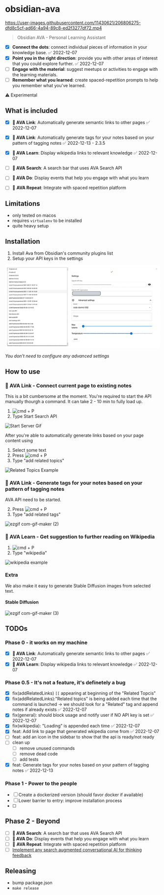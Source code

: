 # obsidian-ava


https://user-images.githubusercontent.com/11430621/206806275-dfd8c5cf-ad66-4a94-89c8-ed2f3277df72.mp4


> Obsidian AVA - Personal Learning Assistant

- [x] **Connect the dots**: connect individual pieces of information in your knowledge base. ✅ 2022-12-07
- [x] **Point you in the right direction**: provide you with other areas of interest that you could explore further. ✅ 2022-12-07
- [ ]   **Engage with the material**: suggest meetups or activities to engage with the learning materials.
- [ ]   **Remember what you learned**: create spaced-repetition prompts to help you remember what you've learned.

⚠️ Experimental

## What is included

- [x] **🧙 AVA Link**: Automatically generate semantic links to other pages ✅ 2022-12-07
- [x] **🧙 AVA Link**: Automatically generate tags for your notes based on your pattern of tagging notes ✅ 2022-12-13 - 2.3.5
- [x] **🧙 AVA Learn**: Display wikipedia links to relevant knowledge ✅ 2022-12-07
- [ ] **🧙 AVA Search**: A search bar that uses AVA Search API
- [ ] **🧙 AVA Do**: Display events that help you engage with what you learn
- [ ] 🧙 **AVA Repeat**: Integrate with spaced repetition platform


## Limitations

- only tested on macos
- requires `virtualenv` to be installed
- quite heavy setup


## Installation

1. Install Ava from Obsidian's community plugins list 
2. Setup your API keys in the settings 

![settings](./docs/settings.png)

*You don't need to configure any advanced settings*

## How to use 


### 🧙 AVA Link - Connect current page to existing notes
This is a bit cumbersome at the moment. You're required to start the API manually thourgh a command. It can take 2 - 10 min to fully load up.

1. <img  alt="cmd" src="https://upload.wikimedia.org/wikipedia/commons/thumb/8/8b/Looped_square_on_white_background.svg/560px-Looped_square_on_white_background.svg.png?20071209071920" width="16" height="16"> + P 
2. Type Start Search API

![Start Server Gif](https://user-images.githubusercontent.com/11430621/206311329-bedd24b3-6f2b-4457-afae-ec3246c57fca.gif)

After you're able to automatically generate links based on your page content using
1. Select some text
2. Press <img  alt="cmd" src="https://upload.wikimedia.org/wikipedia/commons/thumb/8/8b/Looped_square_on_white_background.svg/560px-Looped_square_on_white_background.svg.png?20071209071920" width="16" height="16"> + P 
3. Type "add related topics"

![Related Topics Example](https://user-images.githubusercontent.com/11430621/206310806-c3c1a226-8c79-46d2-b349-ef7b293fd5dd.gif)

### 🧙 AVA Link - Generate tags for your notes based on your pattern of tagging notes

AVA API need to be started.

2. Press <img  alt="cmd" src="https://upload.wikimedia.org/wikipedia/commons/thumb/8/8b/Looped_square_on_white_background.svg/560px-Looped_square_on_white_background.svg.png?20071209071920" width="16" height="16"> + P 
3. Type "add related tags"

![ezgif com-gif-maker (2)](https://user-images.githubusercontent.com/25003283/207370811-db8f2a10-763e-4424-b4ff-bfcbbfce4309.gif)

### 🧙 AVA Learn - Get suggestion to further reading on Wikipedia 
1. <img  alt="cmd" src="https://upload.wikimedia.org/wikipedia/commons/thumb/8/8b/Looped_square_on_white_background.svg/560px-Looped_square_on_white_background.svg.png?20071209071920" width="16" height="16"> + P 
2. Type "wikipedia"

![wikipedia example](https://user-images.githubusercontent.com/11430621/206311107-7c4a8cc1-390a-4f56-8152-35b412849bd1.gif)


### Extra

We also make it easy to generate Stable Diffusion images from selected text.

#### Stable Diffusion

![ezgif com-gif-maker (3)](https://user-images.githubusercontent.com/25003283/201516129-fa109c45-ce3b-4a34-93be-09750c07fc93.gif)



## TODOs

### Phase 0 - it works on my machine
- [x] **🧙 AVA Link**: Automatically generate semantic links to other pages ✅ 2022-12-07
- [x] **🧙 AVA Learn**: Display wikipedia links to relevant knowledge ✅ 2022-12-07

### Phase 0.5 - It's not a feature, it's definetely a bug

- [x] fix(addRelatedLinks) `[[` appearing at beginning of the "Related Topcis"
- [x] fix(addRelatedLinks):"Related topics" is being added each time that the command is launched -> we should look for a "Related" tag and append notes if already exists ✅ 2022-12-07
- [x] fix(general): should block usage and notify user if  NO API key is set ✅ 2022-12-07
- [x] fix(wikipedia):  "Loading" is appended each time ✅ 2022-12-07
- [x] feat: Add link to page that generated wkipedia come from ✅ 2022-12-07
- [ ] feat: add an icon in the sidebar to show that the api is ready/not ready
- [ ] clean up
	- [ ] remove unused commands
	- [ ] remove dead code
	- [ ] add tests
- [x] feat: Generate tags for your notes based on your pattern of tagging notes ✅ 2022-12-13
	
### Phase 1 - Power to the people
- [ ] Create a dockerized version (should favor docker if available)
- [ ] Lower barrier to entry: improve installation process
- [ ] 

## Phase 2 - Beyond
- [ ] **🧙 AVA Search**: A search bar that uses AVA Search API
- [ ] **🧙 AVA Do**: Display events that help you engage with what you learn
- [ ] 🧙 **AVA Repeat**: Integrate with spaced repetition platform
- [ ] [Implement any search augmented conversational AI for thinking feedback](https://louis030195.medium.com/deploy-seeker-search-augmented-conversational-ai-on-kubernetes-in-5-minutes-81a61aa4e749)
## Releasing

- bump package.json
- `make release`
